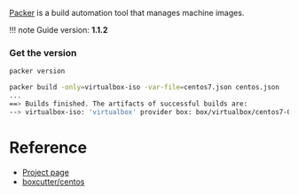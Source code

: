 [Packer](https://www.packer.io) is a build automation tool that manages machine images.

!!! note
    Guide version: **1.1.2**

### Get the version

```bash
packer version
```

```bash
packer build -only=virtualbox-iso -var-file=centos7.json centos.json
...
==> Builds finished. The artifacts of successful builds are:
--> virtualbox-iso: 'virtualbox' provider box: box/virtualbox/centos7-0.0.99.box
```

# Reference

- [Project page](https://www.packer.io)
- [boxcutter/centos](https://github.com/boxcutter/centos)

